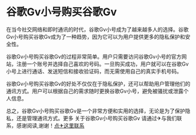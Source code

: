 # 谷歌Gv小号购买谷歌Gv

在当今社交网络和即时通讯的时代，谷歌Gv小号成为了越来越多人的选择。谷歌Gv小号购买谷歌Gv成为了一种趋势，因为它可以为用户提供更多的隐私保护和安全性。

谷歌Gv小号购买谷歌Gv的过程非常简单。用户只需要访问谷歌Gv小号的官方网站，注册一个账号并选择自己喜欢的号码。一旦购买成功，用户就可以在谷歌Gv小号上进行通话、发送短信和接收验证码，而无需使用自己的真实手机号码。

谷歌Gv小号购买谷歌Gv的好处不仅仅在于隐私保护，还可以帮助用户管理他们的通讯方式。用户可以根据自己的需求随时更换谷歌Gv小号，避免被骚扰或泄露个人信息。

总之，谷歌Gv小号购买谷歌Gv是一个非常方便和实用的选择，无论是为了保护隐私，还是管理通讯方式。更多 关于谷歌Gv小号购买谷歌Gv 请通过✈与我们联系，感谢阅读,谢谢！[点✈这里联系](https://gg.k02.cc)